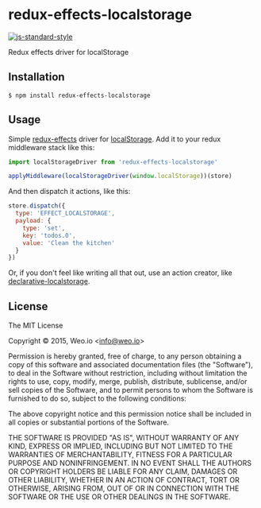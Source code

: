
# redux-effects-localstorage

[![js-standard-style](https://img.shields.io/badge/code%20style-standard-brightgreen.svg?style=flat)](https://github.com/feross/standard)

Redux effects driver for localStorage

## Installation

    $ npm install redux-effects-localstorage

## Usage

Simple [redux-effects](https://github.com/redux-effects/redux-effects) driver for [localStorage](https://developer.mozilla.org/en-US/docs/Web/API/Window/localStorage).  Add it to your redux middleware stack like this:

```javascript
import localStorageDriver from 'redux-effects-localstorage'

applyMiddleware(localStorageDriver(window.localStorage))(store)
```

And then dispatch it actions, like this:

```javascript
store.dispatch({
  type: 'EFFECT_LOCALSTORAGE',
  payload: {
    type: 'set',
    key: 'todos.0',
    value: 'Clean the kitchen'
  }
})
```

Or, if you don't feel like writing all that out, use an action creator, like [declarative-localstorage](https://github.com/redux-effects/declarative-localstorage).

## License

The MIT License

Copyright &copy; 2015, Weo.io &lt;info@weo.io&gt;

Permission is hereby granted, free of charge, to any person obtaining a copy of this software and associated documentation files (the "Software"), to deal in the Software without restriction, including without limitation the rights to use, copy, modify, merge, publish, distribute, sublicense, and/or sell copies of the Software, and to permit persons to whom the Software is furnished to do so, subject to the following conditions:

The above copyright notice and this permission notice shall be included in all copies or substantial portions of the Software.

THE SOFTWARE IS PROVIDED "AS IS", WITHOUT WARRANTY OF ANY KIND, EXPRESS OR IMPLIED, INCLUDING BUT NOT LIMITED TO THE WARRANTIES OF MERCHANTABILITY, FITNESS FOR A PARTICULAR PURPOSE AND NONINFRINGEMENT. IN NO EVENT SHALL THE AUTHORS OR COPYRIGHT HOLDERS BE LIABLE FOR ANY CLAIM, DAMAGES OR OTHER LIABILITY, WHETHER IN AN ACTION OF CONTRACT, TORT OR OTHERWISE, ARISING FROM, OUT OF OR IN CONNECTION WITH THE SOFTWARE OR THE USE OR OTHER DEALINGS IN THE SOFTWARE.
